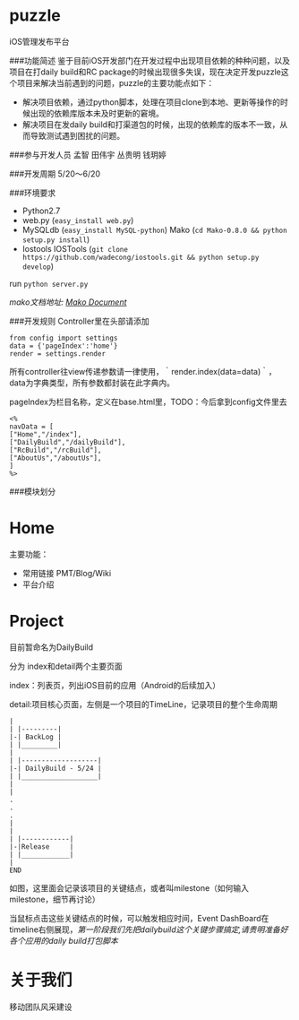 puzzle
======

iOS管理发布平台

###功能简述
鉴于目前iOS开发部门在开发过程中出现项目依赖的种种问题，以及项目在打daily build和RC package的时候出现很多失误，现在决定开发puzzle这个项目来解决当前遇到的问题，puzzle的主要功能点如下：

* 解决项目依赖，通过python脚本，处理在项目clone到本地、更新等操作的时候出现的依赖库版本未及时更新的窘境。
* 解决项目在发daily build和打渠道包的时候，出现的依赖库的版本不一致，从而导致测试遇到困扰的问题。

###参与开发人员
孟智	 田伟宇 	丛贵明		钱玥婷

###开发周期
5/20～6/20

###环境要求
* Python2.7
* web.py (`easy_install web.py`)
* MySQLdb (`easy_install MySQL-python`)
  Mako (`cd Mako-0.8.0 && python setup.py install`)
* Iostools
  IOSTools (`git clone https://github.com/wadecong/iostools.git && python setup.py develop`)

run `python server.py` 

*mako文档地址: [Mako Document](http://docs.makotemplates.org/en/latest/)*

###开发规则
Controller里在头部请添加

	from config import settings
	data = {'pageIndex':'home'}
	render = settings.render

所有controller往view传递参数请一律使用，｀render.index(data=data)｀，data为字典类型，所有参数都封装在此字典内。

pageIndex为栏目名称，定义在base.html里，TODO：今后拿到config文件里去
	
	<%
    navData = [
    ["Home","/index"],
    ["DailyBuild","/dailyBuild"],
    ["RcBuild","/rcBuild"],
    ["AboutUs","/aboutUs"],
    ]
    %>


###模块划分

Home
======

主要功能：

* 常用链接 PMT/Blog/Wiki
* 平台介绍

Project
========
目前暂命名为DailyBuild

分为 index和detail两个主要页面

index：列表页，列出iOS目前的应用（Android的后续加入）

detail:项目核心页面，左侧是一个项目的TimeLine，记录项目的整个生命周期

	|
	| |---------|
	|-| BackLog |
	| |_________|
	|
	| |-------------------|
	|-| DailyBuild - 5/24 |
	| |___________________|
	|
	|
	.
	.
	.
	|
	|
	| |------------|
	|-|Release     |
	| |____________|
	|
	END

如图，这里面会记录该项目的关键结点，或者叫milestone（如何输入milestone，细节再讨论）

当鼠标点击这些关键结点的时候，可以触发相应时间，Event DashBoard在timeline右侧展现，*第一阶段我们先把dailybuild这个关键步骤搞定,请贵明准备好各个应用的daily build打包脚本*

关于我们
===========
移动团队风采建设
